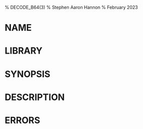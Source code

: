 % DECODE_B64(3)
% Stephen Aaron Hannon
% February 2023

# NAME

# LIBRARY

# SYNOPSIS

# DESCRIPTION

# ERRORS